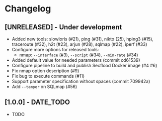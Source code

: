 # Changelog

## [UNRELEASED] - Under development

- Added new tools: slowloris (#21), ping (#31), nikto (25), hping3 (#15),
                   traceroute (#32), h2t (#23), arjun (#28), sqlmap (#22),
                   iperf (#33)
- Configure more options for released tools:
    - nmap: `--interface` (#3), `--script` (#34), `--min-rate` (#34)
- Added default value for needed parameters (commit cd61539)
- Configure pipeline to build and publish Secflood Docker image (#4 #6)
- Fix nmap option description (#9)
- Fix bug to execute commands (#11)
- Support parameter specification without spaces (commit 709942a)
- Add `--tamper` on SQLmap (#56)

## [1.0.0] - DATE_TODO

- TODO

